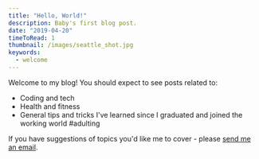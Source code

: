 ```yaml
---
title: "Hello, World!"
description: Baby's first blog post.
date: "2019-04-20"
timeToRead: 1
thumbnail: /images/seattle_shot.jpg
keywords:
  - welcome
---
```


Welcome to my blog! You should expect to see posts related to:

- Coding and tech
- Health and fitness
- General tips and tricks I've learned since I graduated and joined the working world #adulting

If you have suggestions of topics you'd like me to cover - please [send me an email](mailto:sarahjmorash@gmail.com).
